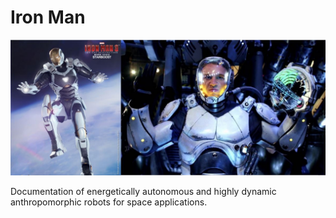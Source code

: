 # Iron Man

<img src="https://raw.githubusercontent.com/spacexcorp/iron-man/master/images/readme-pic.jpg" alt="Remotely controlled Iron Man suit"/>

Documentation of energetically autonomous and highly dynamic anthropomorphic robots for space applications.
